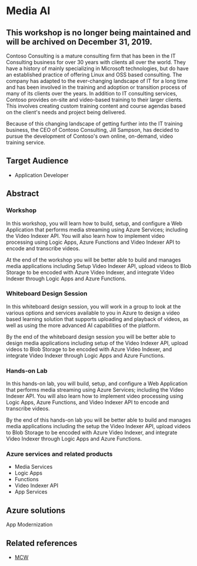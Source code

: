 # Media AI

## This workshop is no longer being maintained and will be archived on December 31, 2019.

Contoso Consulting is a mature consulting firm that has been in the IT Consulting business for over 30 years with clients all over the world. They have a history of mainly specializing in Microsoft technologies, but do have an established practice of offering Linux and OSS based consulting. The company has adapted to the ever-changing landscape of IT for a long time and has been involved in the training and adoption or transition process of many of its clients over the years. In addition to IT consulting services, Contoso provides on-site and video-based training to their larger clients. This involves creating custom training content and course agendas based on the client's needs and project being delivered.

Because of this changing landscape of getting further into the IT training business, the CEO of Contoso Consulting, Jill Sampson, has decided to pursue the development of Contoso's own online, on-demand, video training service.

## Target Audience

- Application Developer

## Abstract

### Workshop
In this workshop, you will learn how to build, setup, and configure a Web Application that performs media streaming using Azure Services; including the Video Indexer API. You will also learn how to implement video processing using Logic Apps, Azure Functions and Video Indexer API to encode and transcribe videos.

At the end of the workshop you will be better able to build and manages media applications including Setup Video Indexer API, upload videos to Blob Storage to be encoded with Azure Video Indexer, and integrate Video Indexer through Logic Apps and Azure Functions.

### Whiteboard Design Session
In this whiteboard design session, you will work in a group to look at the various options and services available to you in Azure to design a video based learning solution that supports uploading and playback of videos, as well as using the more advanced AI capabilities of the platform.

By the end of the whiteboard design session you will be better able to design media applications including setup of the Video Indexer API, upload videos to Blob Storage to be encoded with Azure Video Indexer, and integrate Video Indexer through Logic Apps and Azure Functions. 

### Hands-on Lab
In this hands-on lab, you will build, setup, and configure a Web Application that performs media streaming using Azure Services; including the Video Indexer API. You will also learn how to implement video processing using Logic Apps, Azure Functions, and Video Indexer API to encode and transcribe videos.

By the end of this hands-on lab you will be better able to build and manages media applications including the setup the Video Indexer API, upload videos to Blob Storage to be encoded with Azure Video Indexer, and integrate Video Indexer through Logic Apps and Azure Functions.

### Azure services and related products
- Media Services
- Logic Apps
- Functions
- Video Indexer API
- App Services

## Azure solutions
App Modernization


## Related references
- [MCW](https://microsoftcloudworkshop.com/)
